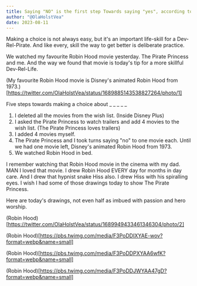 ```yaml
---
title: Saying "NO" is the first step Towards saying "yes", according to Robin Hood 💡
author: "@OlaHolstVea"
date: 2023-08-11
---
```


Making a choice is not always easy, but it's an important life-skill for a Dev-Rel-Pirate. And like every, skill the way to get better is deliberate practice.

We watched my favourite Robin Hood movie yesterday. The Pirate Princess and me. And the way we found that movie is today's tip for a more skillful Dev-Rel-Life.

(My favourite Robin Hood movie is Disney's animated Robin Hood from 1973.)[https://twitter.com/OlaHolstVea/status/1689885143538827264/photo/1]

Five steps towards making a choice about _ _ _ _ _

1. I deleted all the movies from the wish list. (Inside Disney Plus)
2. I asked the Pirate Princess to watch trailers and add 4 movies to the wish list. (The Pirate Princess loves trailers)
3. I added 4 movies myself.
4. The Pirate Princess and I took turns saying "no" to one movie each. Until we had one movie left, Disney's animated Robin Hood from 1973.
5. We watched Robin Hood in bed.

I remember watching that Robin Hood movie in the cinema with my dad. MAN I loved that movie. I drew Robin Hood EVERY day for months in day care. And I drew that hypnist snake Hiss also. I drew Hiss with his spiralling eyes. I wish I had some of those drawings today to show The Pirate Princess.

Here are today's drawings, not even half as imbued with passion and hero worship.

(Robin Hood)[https://twitter.com/OlaHolstVea/status/1689949433461346304/photo/2]

(Robin Hood)[https://pbs.twimg.com/media/F3PoDDIXYAE-wov?format=webp&name=small]

(Robin Hood)[https://pbs.twimg.com/media/F3PoDDPXYAA6wfK?format=webp&name=small]

(Robin Hood)[https://pbs.twimg.com/media/F3PoDDJWYAA47gD?format=webp&name=small]